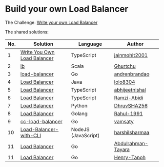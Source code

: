 # Build your own Load Balancer

The Challenge: [Write your own Load Balancer](https://codingchallenges.fyi/challenges/challenge-load-balancer)

The shared solutions:

| No. | Solution | Language | Author |
|-----|----------|----------|--------|
| 1 | [Write You Own Load Balancer](https://github.com/jainmohit2001/coding-challenges/blob/master/src/5) | TypeScript | [jainmohit2001](https://github.com/jainmohit2001) |
| 2 | [lb](https://github.com/Ghurtchu/lb) | Scala | [Ghurtchu](https://github.com/Ghurtchu) |
| 3 | [load-balancer](https://github.com/andrenbrandao/load-balancer) | Go | [andrenbrandao](https://github.com/andrenbrandao) |
| 4 | [Load Balancer](https://github.com/lolo8304/coding-challenge/tree/main/no-5) | Java | [lolo8304](https://github.com/lolo8304) |
| 5 | [Load Balancer](https://github.com/abhijeetnishal/Build-Your-Own-X/tree/master/load-balancer) | TypeScript | [abhijeetnishal](https://github.com/abhijeetnishal) |
| 6 | [Load Balancer](https://github.com/Ramzi-Abidi/Load-balancer) | TypeScript | [Ramzi-Abidi](https://github.com/Ramzi-Abidi) |
| 7 | [Load Balancer](https://github.com/dhruvSHA256/load-balancer) | Python | [DhruvSHA256](https://github.com/dhruvSHA256) |
| 8 | [Load Balancer](https://github.com/Rahul-1991/balanceroo) | Golang | [Rahul-1991](https://github.com/Rahul-1991) |
| 9 | [cc-load-balancer](https://github.com/vamsaty/cc-load-balancer) | Go | [vamsaty](https://github.com/vamsaty) |
| 10 | [Load-Balancer-with-CLI](https://github.com/harshilsharmaa/Load-Balancer) | NodeJS (JavaScript) | [harshilsharmaa](https://github.com/harshilsharmaa) |
| 11 | [Load Balancer](https://github.com/Abdulrahman-Tayara/go-lb) | Go | [Abdulrahman-Tayara](https://github.com/Abdulrahman-Tayara) |
| 11 | [Load Balancer](https://github.com/gertanoh/loadbalancer) | Go | [Henry-Tanoh](https://github.com/gertanoh) |
